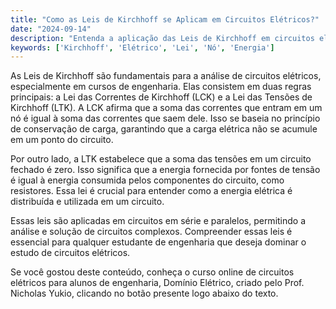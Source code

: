 ```yaml
---
title: "Como as Leis de Kirchhoff se Aplicam em Circuitos Elétricos?"
date: "2024-09-14"
description: "Entenda a aplicação das Leis de Kirchhoff em circuitos elétricos e sua importância no estudo de engenharia."
keywords: ['Kirchhoff', 'Elétrico', 'Lei', 'Nó', 'Energia']
---
```


As Leis de Kirchhoff são fundamentais para a análise de circuitos elétricos, especialmente em cursos de engenharia. Elas consistem em duas regras principais: a Lei das Correntes de Kirchhoff (LCK) e a Lei das Tensões de Kirchhoff (LTK). A LCK afirma que a soma das correntes que entram em um nó é igual à soma das correntes que saem dele. Isso se baseia no princípio de conservação de carga, garantindo que a carga elétrica não se acumule em um ponto do circuito.

Por outro lado, a LTK estabelece que a soma das tensões em um circuito fechado é zero. Isso significa que a energia fornecida por fontes de tensão é igual à energia consumida pelos componentes do circuito, como resistores. Essa lei é crucial para entender como a energia elétrica é distribuída e utilizada em um circuito.

Essas leis são aplicadas em circuitos em série e paralelos, permitindo a análise e solução de circuitos complexos. Compreender essas leis é essencial para qualquer estudante de engenharia que deseja dominar o estudo de circuitos elétricos.

Se você gostou deste conteúdo, conheça o curso online de circuitos elétricos para alunos de engenharia, Domínio Elétrico, criado pelo Prof. Nicholas Yukio, clicando no botão presente logo abaixo do texto.